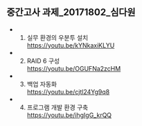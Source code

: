 ## 중간고사 과제_20171802_심다원 ##

+ 01. 실무 환경의 우분투 설치     
    https://youtu.be/kYNkaxiKLYU               

+ 02. RAID 6 구성     
    https://youtu.be/OGUFNa2zcHM      

+ 03. 백업 자동화      
    https://youtu.be/cjtl24Yg9q8       

+ 04. 프로그램 개발 환경 구축       
    https://youtu.be/ihgIgG_krQQ      
